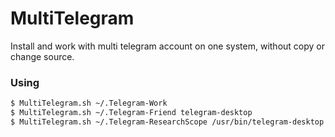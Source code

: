 # MultiTelegram

Install and work with multi telegram account on one system, without copy or change source.

### Using

```bash
$ MultiTelegram.sh ~/.Telegram-Work
$ MultiTelegram.sh ~/.Telegram-Friend telegram-desktop
$ MultiTelegram.sh ~/.Telegram-ResearchScope /usr/bin/telegram-desktop
```
